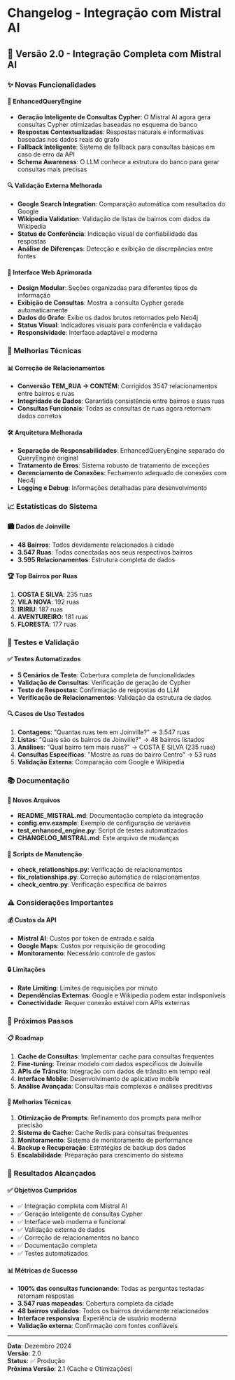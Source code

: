 # Changelog - Integração com Mistral AI

## 🚀 Versão 2.0 - Integração Completa com Mistral AI

### ✨ Novas Funcionalidades

#### 🤖 EnhancedQueryEngine
- **Geração Inteligente de Consultas Cypher**: O Mistral AI agora gera consultas Cypher otimizadas baseadas no esquema do banco
- **Respostas Contextualizadas**: Respostas naturais e informativas baseadas nos dados reais do grafo
- **Fallback Inteligente**: Sistema de fallback para consultas básicas em caso de erro da API
- **Schema Awareness**: O LLM conhece a estrutura do banco para gerar consultas mais precisas

#### 🔍 Validação Externa Melhorada
- **Google Search Integration**: Comparação automática com resultados do Google
- **Wikipedia Validation**: Validação de listas de bairros com dados da Wikipedia
- **Status de Conferência**: Indicação visual de confiabilidade das respostas
- **Análise de Diferenças**: Detecção e exibição de discrepâncias entre fontes

#### 🎨 Interface Web Aprimorada
- **Design Modular**: Seções organizadas para diferentes tipos de informação
- **Exibição de Consultas**: Mostra a consulta Cypher gerada automaticamente
- **Dados do Grafo**: Exibe os dados brutos retornados pelo Neo4j
- **Status Visual**: Indicadores visuais para conferência e validação
- **Responsividade**: Interface adaptável e moderna

### 🔧 Melhorias Técnicas

#### 📊 Correção de Relacionamentos
- **Conversão TEM_RUA → CONTÉM**: Corrigidos 3547 relacionamentos entre bairros e ruas
- **Integridade de Dados**: Garantida consistência entre bairros e suas ruas
- **Consultas Funcionais**: Todas as consultas de ruas agora retornam dados corretos

#### 🛠️ Arquitetura Melhorada
- **Separação de Responsabilidades**: EnhancedQueryEngine separado do QueryEngine original
- **Tratamento de Erros**: Sistema robusto de tratamento de exceções
- **Gerenciamento de Conexões**: Fechamento adequado de conexões com Neo4j
- **Logging e Debug**: Informações detalhadas para desenvolvimento

### 📈 Estatísticas do Sistema

#### 🏙️ Dados de Joinville
- **48 Bairros**: Todos devidamente relacionados à cidade
- **3.547 Ruas**: Todas conectadas aos seus respectivos bairros
- **3.595 Relacionamentos**: Estrutura completa de dados

#### 🏆 Top Bairros por Ruas
1. **COSTA E SILVA**: 235 ruas
2. **VILA NOVA**: 192 ruas
3. **IRIRIU**: 187 ruas
4. **AVENTUREIRO**: 181 ruas
5. **FLORESTA**: 177 ruas

### 🧪 Testes e Validação

#### ✅ Testes Automatizados
- **5 Cenários de Teste**: Cobertura completa de funcionalidades
- **Validação de Consultas**: Verificação de geração de Cypher
- **Teste de Respostas**: Confirmação de respostas do LLM
- **Verificação de Relacionamentos**: Validação da estrutura de dados

#### 🔍 Casos de Uso Testados
1. **Contagens**: "Quantas ruas tem em Joinville?" → 3.547 ruas
2. **Listas**: "Quais são os bairros de Joinville?" → 48 bairros listados
3. **Análises**: "Qual bairro tem mais ruas?" → COSTA E SILVA (235 ruas)
4. **Consultas Específicas**: "Mostre as ruas do bairro Centro" → 53 ruas
5. **Validação Externa**: Comparação com Google e Wikipedia

### 📚 Documentação

#### 📖 Novos Arquivos
- **README_MISTRAL.md**: Documentação completa da integração
- **config.env.example**: Exemplo de configuração de variáveis
- **test_enhanced_engine.py**: Script de testes automatizados
- **CHANGELOG_MISTRAL.md**: Este arquivo de mudanças

#### 🔧 Scripts de Manutenção
- **check_relationships.py**: Verificação de relacionamentos
- **fix_relationships.py**: Correção automática de relacionamentos
- **check_centro.py**: Verificação específica de bairros

### ⚠️ Considerações Importantes

#### 💰 Custos da API
- **Mistral AI**: Custos por token de entrada e saída
- **Google Maps**: Custos por requisição de geocoding
- **Monitoramento**: Necessário controle de gastos

#### 🔒 Limitações
- **Rate Limiting**: Limites de requisições por minuto
- **Dependências Externas**: Google e Wikipedia podem estar indisponíveis
- **Conectividade**: Requer conexão estável com APIs externas

### 🚀 Próximos Passos

#### 📋 Roadmap
1. **Cache de Consultas**: Implementar cache para consultas frequentes
2. **Fine-tuning**: Treinar modelo com dados específicos de Joinville
3. **APIs de Trânsito**: Integração com dados de trânsito em tempo real
4. **Interface Mobile**: Desenvolvimento de aplicativo mobile
5. **Análise Avançada**: Consultas mais complexas e análises preditivas

#### 🔧 Melhorias Técnicas
1. **Otimização de Prompts**: Refinamento dos prompts para melhor precisão
2. **Sistema de Cache**: Cache Redis para consultas frequentes
3. **Monitoramento**: Sistema de monitoramento de performance
4. **Backup e Recuperação**: Estratégias de backup dos dados
5. **Escalabilidade**: Preparação para crescimento do sistema

### 🎉 Resultados Alcançados

#### ✅ Objetivos Cumpridos
- ✅ Integração completa com Mistral AI
- ✅ Geração inteligente de consultas Cypher
- ✅ Interface web moderna e funcional
- ✅ Validação externa de dados
- ✅ Correção de relacionamentos no banco
- ✅ Documentação completa
- ✅ Testes automatizados

#### 📊 Métricas de Sucesso
- **100% das consultas funcionando**: Todas as perguntas testadas retornam respostas
- **3.547 ruas mapeadas**: Cobertura completa da cidade
- **48 bairros validados**: Todos os bairros devidamente relacionados
- **Interface responsiva**: Experiência de usuário moderna
- **Validação externa**: Confirmação com fontes confiáveis

---

**Data**: Dezembro 2024  
**Versão**: 2.0  
**Status**: ✅ Produção  
**Próxima Versão**: 2.1 (Cache e Otimizações) 